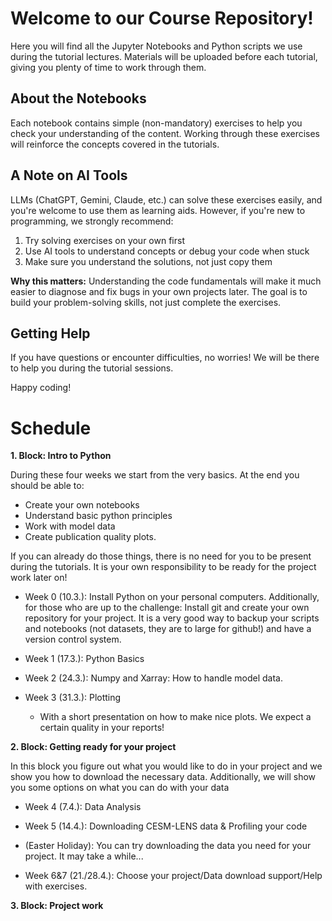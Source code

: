 # Welcome to our Course Repository!

Here you will find all the Jupyter Notebooks and Python scripts we use during the tutorial lectures. Materials will be uploaded before each tutorial, giving you plenty of time to work through them.

## About the Notebooks

Each notebook contains simple (non-mandatory) exercises to help you check your understanding of the content. Working through these exercises will reinforce the concepts covered in the tutorials.

## A Note on AI Tools

LLMs (ChatGPT, Gemini, Claude, etc.) can solve these exercises easily, and you're welcome to use them as learning aids. However, if you're new to programming, we strongly recommend:

1. Try solving exercises on your own first
2. Use AI tools to understand concepts or debug your code when stuck
3. Make sure you understand the solutions, not just copy them

**Why this matters:** Understanding the code fundamentals will make it much easier to diagnose and fix bugs in your own projects later. The goal is to build your problem-solving skills, not just complete the exercises.

## Getting Help

If you have questions or encounter difficulties, no worries! We will be there to help you during the tutorial sessions.

Happy coding!

# Schedule

**1. Block: Intro to Python**

During these four weeks we start from the very basics. At the end you should be able to: 
- Create your own notebooks
- Understand basic python principles
- Work with model data
- Create publication quality plots.

If you can already do those things, there is no need for you to be present during the tutorials. It is your own responsibility to be ready for the project work later on!

  -   Week 0 (10.3.): Install Python on your personal computers. Additionally, for those who are up to the challenge: Install git and create your own repository for your project. It is a very good way to backup your scripts and notebooks (not datasets, they are to large for github!) and have a version control system.

  -   Week 1 (17.3.): Python Basics
  -   Week 2 (24.3.): Numpy and Xarray: How to handle model data.
  -   Week 3 (31.3.): Plotting
      -   With a short presentation on how to make nice plots. We expect a certain quality in your reports!
  
**2. Block: Getting ready for your project**

In this block you figure out what you would like to do in your project and we show you how to download the necessary data. Additionally, we will show you some options on what you can do with your data

- Week 4 (7.4.): Data Analysis

- Week 5 (14.4.): Downloading CESM-LENS data & Profiling your code

- (Easter Holiday): You can try downloading the data you need for your project. It may take a while...

- Week 6&7 (21./28.4.): Choose your project/Data download support/Help with exercises.


**3. Block: Project work**

